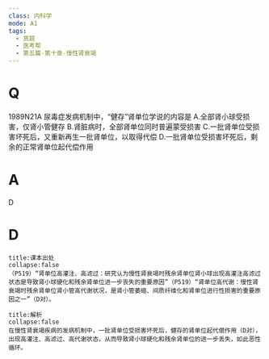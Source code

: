 ```yaml
---
class: 内科学
mode: A1
tags:
  - 真题
  - 医考帮
  - 第五篇-第十章-慢性肾衰竭
---
```


# Q
1989N21A 尿毒症发病机制中，“健存”肾单位学说的内容是
A.全部肾小球受损害，仅肾小管健存
B.肾脏病时，全部肾单位同时普遍蒙受损害
C.一批肾单位受损害坏死后，又重新再生一批肾单位，以取得代偿
D.一批肾单位受损害坏死后，剩余的正常肾单位起代偿作用

# A
D
# D
```ad-note
title:课本出处
collapse:false
（P519）“肾单位高灌注、高滤过：研究认为慢性肾衰竭时残余肾单位肾小球出现高灌注高滤过状态是导致肾小球硬化和残余肾单位进一步丧失的重要原因”（P519）“肾单位高代谢：慢性肾衰竭时残余肾单位肾小管高代谢状况，是肾小管萎缩、间质纤维化和肾单位进行性损害的重要原因之一”（D对）。
```

```ad-summary
title:解析
collapse:false
在慢性肾衰竭疾病的发病机制中，一批肾单位受损害坏死后，健存的肾单位起代偿作用（D对），出现高灌注、高滤过、高代谢状态，从而导致肾小球硬化和残余肾单位的进一步丢失，如此恶性循环。
```

